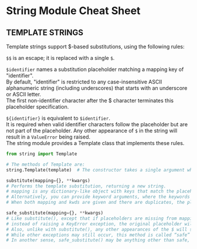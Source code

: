 # String Module Cheat Sheet

## TEMPLATE STRINGS

Template strings support $-based substitutions, using the following rules:

`$$` is an escape; it is replaced with a single `$`.

`$identifier` names a substitution placeholder matching a mapping key of "identifier".  
By default, "identifier" is restricted to any case-insensitive ASCII alphanumeric string (including underscores) that starts with an underscore or ASCII letter.  
The first non-identifier character after the $ character terminates this placeholder specification.

`${identifier}` is equivalent to `$identifier`.  
It is required when valid identifier characters follow the placeholder but are not part of the placeholder.
Any other appearance of `$` in the string will result in a `ValueError` being raised.  
The string module provides a Template class that implements these rules.

```python
from string import Template

# The methods of Template are:
string.Template(template)  # The constructor takes a single argument which is the template string.

substitute(mapping={}, **kwargs)
# Performs the template substitution, returning a new string.
# mapping is any dictionary-like object with keys that match the placeholders in the template.
# Alternatively, you can provide keyword arguments, where the keywords are the placeholders.
# When both mapping and kwds are given and there are duplicates, the placeholders from kwds take precedence.

safe_substitute(mapping={}, **kwargs)
# Like substitute(), except that if placeholders are missing from mapping and kwds,
# instead of raising a KeyError exception, the original placeholder will appear in the resulting string intact.
# Also, unlike with substitute(), any other appearances of the $ will simply return $ instead of raising ValueError.
# While other exceptions may still occur, this method is called “safe” because it always tries to return a usable string instead of raising an exception.
# In another sense, safe_substitute() may be anything other than safe, since it will silently ignore malformed templates containing dangling delimiters, unmatched braces, or placeholders that are not valid Python identifiers.
```
